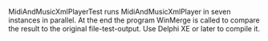 MidiAndMusicXmlPlayerTest runs MidiAndMusicXmlPlayer in seven instances in parallel. At the end the program WinMerge is called to compare the result to the original file-test-output. Use Delphi XE or later to compile it.
